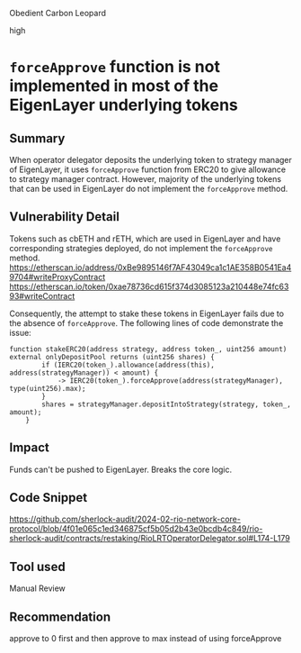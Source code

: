 Obedient Carbon Leopard

high

# `forceApprove` function is not implemented in most of the EigenLayer underlying tokens

## Summary
When operator delegator deposits the underlying token to strategy manager of EigenLayer, it uses `forceApprove` function from ERC20 to give allowance to strategy manager contract. However, majority of the underlying tokens that can be used in EigenLayer do not implement the `forceApprove` method. 
## Vulnerability Detail
Tokens such as cbETH and rETH, which are used in EigenLayer and have corresponding strategies deployed, do not implement the `forceApprove` method. 
https://etherscan.io/address/0xBe9895146f7AF43049ca1c1AE358B0541Ea49704#writeProxyContract
https://etherscan.io/token/0xae78736cd615f374d3085123a210448e74fc6393#writeContract

Consequently, the attempt to stake these tokens in EigenLayer fails due to the absence of `forceApprove`. The following lines of code demonstrate the issue:
```solidity
function stakeERC20(address strategy, address token_, uint256 amount) external onlyDepositPool returns (uint256 shares) {
        if (IERC20(token_).allowance(address(this), address(strategyManager)) < amount) {
            -> IERC20(token_).forceApprove(address(strategyManager), type(uint256).max);
        }
        shares = strategyManager.depositIntoStrategy(strategy, token_, amount);
    }
```
## Impact
Funds can't be pushed to EigenLayer. Breaks the core logic.
## Code Snippet
https://github.com/sherlock-audit/2024-02-rio-network-core-protocol/blob/4f01e065c1ed346875cf5b05d2b43e0bcdb4c849/rio-sherlock-audit/contracts/restaking/RioLRTOperatorDelegator.sol#L174-L179
## Tool used

Manual Review

## Recommendation
approve to 0 first and then approve to max instead of using forceApprove